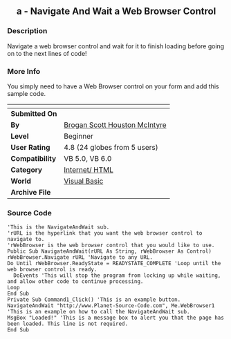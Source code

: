 ﻿<div align="center">

## a \- Navigate And Wait a Web Browser Control


</div>

### Description

Navigate a web browser control and wait for it to finish loading before going on to the next lines of code!
 
### More Info
 
You simply need to have a Web Browser control on your form and add this sample code.


<span>             |<span>
---                |---
**Submitted On**   |
**By**             |[Brogan Scott Houston McIntyre](https://github.com/Planet-Source-Code/PSCIndex/blob/master/ByAuthor/brogan-scott-houston-mcintyre.md)
**Level**          |Beginner
**User Rating**    |4.8 (24 globes from 5 users)
**Compatibility**  |VB 5\.0, VB 6\.0
**Category**       |[Internet/ HTML](https://github.com/Planet-Source-Code/PSCIndex/blob/master/ByCategory/internet-html__1-34.md)
**World**          |[Visual Basic](https://github.com/Planet-Source-Code/PSCIndex/blob/master/ByWorld/visual-basic.md)
**Archive File**   |[](https://github.com/Planet-Source-Code/brogan-scott-houston-mcintyre-a-navigate-and-wait-a-web-browser-control__1-45358/archive/master.zip)





### Source Code

```
'This is the NavigateAndWait sub.
'rURL is the hyperlink that you want the web browser control to navigate to.
'rWebBrowser is the web browser control that you would like to use.
Public Sub NavigateAndWait(rURL As String, rWebBrowser As Control)
rWebBrowser.Navigate rURL 'Navigate to any URL.
Do Until rWebBrowser.ReadyState = READYSTATE_COMPLETE 'Loop until the web browser control is ready.
  DoEvents 'This will stop the program from locking up while waiting, and allow other code to continue processing.
Loop
End Sub
Private Sub Command1_Click() 'This is an example button.
NavigateAndWait "http://www.Planet-Source-Code.com", Me.WebBrowser1 'This is an example on how to call the NavigateAndWait sub.
MsgBox "Loaded!" 'This is a message box to alert you that the page has been loaded. This line is not required.
End Sub
```

